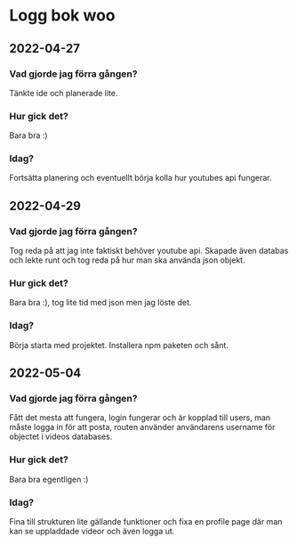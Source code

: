 # Logg bok woo
## 2022-04-27
### Vad gjorde jag förra gången?
Tänkte ide och planerade lite.
### Hur gick det?
Bara bra :)
### Idag? 
Fortsätta planering och eventuellt börja kolla hur youtubes api fungerar.

## 2022-04-29
### Vad gjorde jag förra gången?
Tog reda på att jag inte faktiskt behöver youtube api. Skapade även databas och lekte runt och tog reda på hur man ska använda json objekt.
### Hur gick det?
Bara bra :), tog lite tid med json men jag löste det.
### Idag? 
Börja starta med projektet. Installera npm paketen och sånt.

## 2022-05-04
### Vad gjorde jag förra gången?
Fått det mesta att fungera, login fungerar och är kopplad till users, man måste logga in för att posta, routen använder användarens username för objectet i videos databases.
### Hur gick det?
Bara bra egentligen :)
### Idag? 
Fina till strukturen lite gällande funktioner och fixa en profile page där man kan se uppladdade videor och även logga ut.